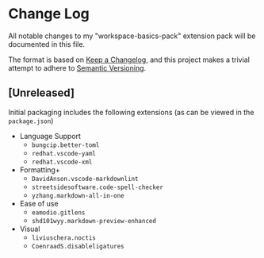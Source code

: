 # Change Log

All notable changes to my "workspace-basics-pack" extension pack will be documented in this file.

The format is based on [Keep a Changelog](https://keepachangelog.com/en/1.0.0/),
and this project makes a trivial attempt to adhere to [Semantic Versioning](https://semver.org/spec/v2.0.0.html).

## [Unreleased]

Initial packaging includes the following extensions (as can be viewed in the `package.json`)

- Language Support
  - `bungcip.better-toml`
  - `redhat.vscode-yaml`
  - `redhat.vscode-xml`
- Formatting+
  - `DavidAnson.vscode-markdownlint`
  - `streetsidesoftware.code-spell-checker`
  - `yzhang.markdown-all-in-one`
- Ease of use
  - `eamodio.gitlens`
  - `shd101wyy.markdown-preview-enhanced`
- Visual
  - `liviuschera.noctis`
  - `CoenraadS.disableligatures`
